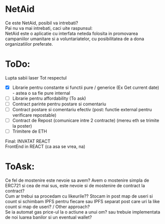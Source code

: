 # NetAid
  
Ce este NetAid, posibil va intrebati?  
Pai nu va mai intrebati, caci uite raspunsul:  
NetAid este o aplicatie cu interfata neteda folosita in promovarea campaniilor umanitare si a voluntariatelor, cu posibilitatea de a dona organizatiilor preferate.  

# ToDo:
Lupta sabii laser
Tot respectul

- [x] Librarie pentru constante si functii pure / generice (Ex Get current date) - astea o sa fie pure internal
- [ ] Librarie pentru affordability (To ask)  
- [ ] Contract parinte pentru postare si comentariu    
- [ ] Contract postare si comentariu efectiv  (post: functie external pentru verificare repostable)  
- [ ] Contract de Repost (comunicare intre 2 contracte)  (mereu eth se trimite la poster)  
- [ ] Trimitere de ETH  

Final: 
INVATAT REACT  
FrontEnd in REACT (ca asa se vrea, na)  

# ToAsk:  
Ce fel de mostenire este nevoie sa avem? Avem o mostenire simpla de ERC721 si cea de mai sus, este nevoie si de mostenire de contract la contract?    
Cum ar trebui sa procedam cu likeurile?? Stocam in post map de useri si count si schimbam IPFS pentru fiecare sau IPFS separat post care uri la like count si map de useri? / Other approach?  
Se ia automat gas price-ul la o actiune a unui om? sau trebuie implementata de noi luarea banilor si un eventual wallet?  


